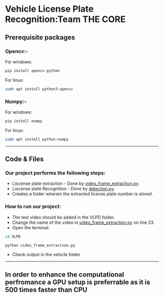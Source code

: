 # Vehicle License Plate Recognition:Team THE CORE

## Prerequisite packages
### Opencv:-

For windows:
```sh
pip install opencv-python
```
For linux:
```sh
sudo apt install python3-opencv
```
### Numpy:-

For windows:
```sh
pip install numpy
```
For linux:
```sh
sudo apt install python-numpy
```
---
## Code & Files

### Our project performs the following steps:
* Liscense plate extraction - Done by [video_frame_extraction.py](video_frame_extraction.py).
* Liscense plate Recognition - Done by [detection.py](detection.py).
* Creates a folder wherein the extracted license plate number is stored.

### How to run our project:
* The test video should be added in the VLPD folder.
* Change the name of the video in [video_frame_extraction.py](video_frame_extraction.py) on line 23.
* Open the terminal.
```sh
cd VLPD
```
```python
python video_frame_extraction.py
```
* Check output in the vehicle folder
---
## In order to enhance the computational perfromance a GPU setup is preferrable as it is 500 times faster than CPU
